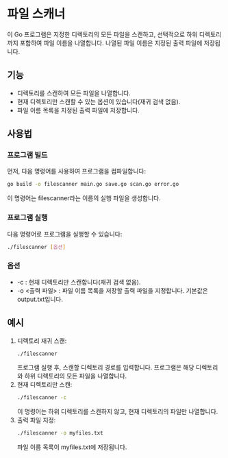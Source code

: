 # 파일 스캐너

이 Go 프로그램은 지정한 디렉토리의 모든 파일을 스캔하고, 선택적으로 하위 디렉토리까지 포함하여 파일 이름을 나열합니다. 나열된 파일 이름은 지정된 출력 파일에 저장됩니다.

## 기능

- 디렉토리를 스캔하여 모든 파일을 나열합니다.
- 현재 디렉토리만 스캔할 수 있는 옵션이 있습니다(재귀 검색 없음).
- 파일 이름 목록을 지정된 출력 파일에 저장합니다.


## 사용법

### 프로그램 빌드

먼저, 다음 명령어를 사용하여 프로그램을 컴파일합니다:

```bash
go build -o filescanner main.go save.go scan.go error.go
```

이 명령어는 filescanner라는 이름의 실행 파일을 생성합니다.

### 프로그램 실행

다음 명령어로 프로그램을 실행할 수 있습니다:
```bash
./filescanner [옵션]
```

### 옵션

- -c : 현재 디렉토리만 스캔합니다(재귀 검색 없음).
- -o <출력 파일> : 파일 이름 목록을 저장할 출력 파일을 지정합니다. 기본값은 output.txt입니다.

## 예시

1. 디렉토리 재귀 스캔:
    ```bash
    ./filescanner
    ```
    프로그램 실행 후, 스캔할 디렉토리 경로를 입력합니다. 프로그램은 해당 디렉토리와 하위 디렉토리의 모든 파일을 나열합니다.
2. 현재 디렉토리만 스캔:
   ```bash
   ./filescanner -c
    ```
    이 명령어는 하위 디렉토리를 스캔하지 않고, 현재 디렉토리의 파일만 나열합니다.
3. 출력 파일 지정:
   ```bash
   ./filescanner -o myfiles.txt
    ```
    파일 이름 목록이 myfiles.txt에 저장됩니다.


